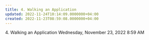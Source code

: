 ```yaml
---
title: 4. Walking an Application
updated: 2022-11-24T10:14:09.0000000+04:00
created: 2022-11-23T08:59:08.0000000+04:00
---
```


4\. Walking an Application
Wednesday, November 23, 2022
8:59 AM
